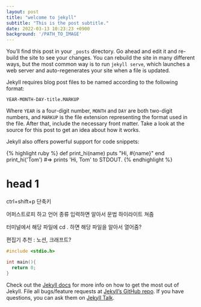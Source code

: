 ```yaml
---
layout: post
title: "welcome to jekyll"
subtitle: "This is the post subtitle."
date: 2022-03-13 10:23:23 +0900
background: '/PATH_TO_IMAGE'
---
```

You’ll find this post in your `_posts` directory. Go ahead and edit it and re-build the site to see your changes. You can rebuild the site in many different ways, but the most common way is to run `jekyll serve`, which launches a web server and auto-regenerates your site when a file is updated.

Jekyll requires blog post files to be named according to the following format:

`YEAR-MONTH-DAY-title.MARKUP`

Where `YEAR` is a four-digit number, `MONTH` and `DAY` are both two-digit numbers, and `MARKUP` is the file extension representing the format used in the file. After that, include the necessary front matter. Take a look at the source for this post to get an idea about how it works.

Jekyll also offers powerful support for code snippets:

{% highlight ruby %}
def print_hi(name)
  puts "Hi, #{name}"
end
print_hi('Tom')
#=> prints 'Hi, Tom' to STDOUT.
{% endhighlight %}

# head 1

ctrl+shift+p 단축키

어퍼스트로피 하고 언어 종류 입력하면 알아서 문법 하이라이트 쳐줌

터미널에서 해당 파일에 cd . 하면 해당 파일을 알아서 열어줌?

편집기 추천 :  노션, 크래프트?

```c
#include <stdio.h>

int main(){
  return 0;
}
```

Check out the [Jekyll docs][jekyll-docs] for more info on how to get the most out of Jekyll. File all bugs/feature requests at [Jekyll’s GitHub repo][jekyll-gh]. If you have questions, you can ask them on [Jekyll Talk][jekyll-talk].

[jekyll-docs]: https://jekyllrb.com/docs/home
[jekyll-gh]:   https://github.com/jekyll/jekyll
[jekyll-talk]: https://talk.jekyllrb.com/
